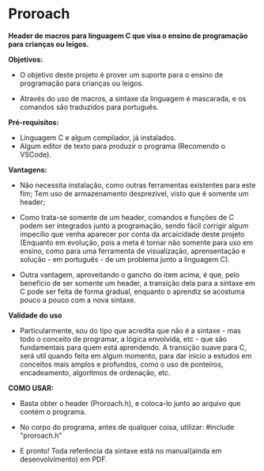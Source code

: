 # Proroach
**Header de macros para linguagem C que visa o ensino de programação para crianças ou leigos.**

  **Objetivos:**

  - O objetivo deste projeto é prover um suporte para o ensino de programação para crianças ou leigos.
  
  - Através do uso de macros, a sintaxe da linguagem é mascarada, e os comandos são traduzidos para português.
  
  **Pré-requisitos:**
  
  - Linguagem C e algum compilador, já instalados.
  - Algum editor de texto para produzir o programa (Recomendo o VSCode).
  
  **Vantagens:**
  
  - Não necessita instalação, como outras ferramentas existentes para este fim; Tem uso de armazenamento desprezível, visto que é somente um header;
  
  - Como trata-se somente de um header, comandos e funções de C podem ser integrados junto a programação, sendo fácil corrigir algum impecílio que venha aparecer por conta da arcaicidade deste projeto (Enquanto em evolução, pois a meta é tornar não somente para uso em ensino, como para uma ferramenta de visualização, aprensentação e solução - em português - de um problema junto a linguagem C).
  
  - Outra vantagem, aproveitando o gancho do item acima, é que, pelo beneficio de ser somente um header, a transição dela para a sintaxe em C pode ser feita de forma gradual, enquanto o aprendiz se acostuma pouco a pouco com a nova sintaxe.
  
  **Validade do uso**
    
  - Particularmente, sou do tipo que acredita que não é a sintaxe - mas todo o conceito de programar, a lógica envolvida, etc - que são fundamentais para quem está aprendendo. A transição suave para C, será util quando feita em algum momento, para dar inicio a estudos em conceitos mais amplos e profundos, como o uso de ponteiros, encadeamento, algoritmos de ordenação, etc.

**COMO USAR:**

 - Basta obter o header (Proroach.h), e coloca-lo junto ao arquivo que contém o programa.
 
 - No corpo do programa, antes de qualquer coisa, utilizar: #include "proroach.h"
 
 - E pronto! Toda referência da sintaxe está no manual(ainda em desenvolvimento) em PDF.
